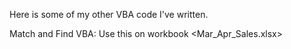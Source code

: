 Here is some of my other VBA code I've written.

Match and Find VBA: Use this on workbook <Mar_Apr_Sales.xlsx>
